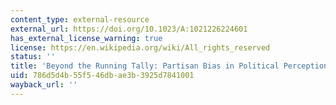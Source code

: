```yaml
---
content_type: external-resource
external_url: https://doi.org/10.1023/A:1021226224601
has_external_license_warning: true
license: https://en.wikipedia.org/wiki/All_rights_reserved
status: ''
title: 'Beyond the Running Tally: Partisan Bias in Political Perceptions'
uid: 786d5d4b-55f5-46db-ae3b-3925d7841001
wayback_url: ''
---
```

